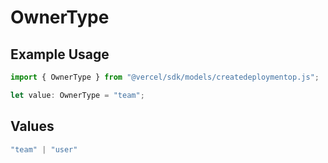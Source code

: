 # OwnerType

## Example Usage

```typescript
import { OwnerType } from "@vercel/sdk/models/createdeploymentop.js";

let value: OwnerType = "team";
```

## Values

```typescript
"team" | "user"
```